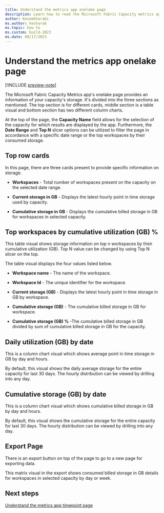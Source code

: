 ```yaml
---
title: Understand the metrics app onelake page
description: Learn how to read the Microsoft Fabric Capacity metrics app's onelake page.
author: KesemSharabi
ms.author: kesharab
ms.topic: how to
ms.custom: build-2023
ms.date: 09/17/2023
---
```


# Understand the metrics app onelake page

[!INCLUDE [preview-note](../includes/preview-note.md)]

The Microsoft Fabric Capacity Metrics app's onelake page provides an information of your capacity's storage. It's divided into the three sections as mentioned. The top section is for different cards, middle section is a table visual and bottom section has two different column charts.

At the top of the page, the **Capacity Name** field allows for the selection of the capacity for which results are displayed by the app. Furthermore, the **Date Range** and **Top N** slicer options can be utilized to filter the page in accordance with a specific date range or the top workspaces by their consumed storage.

## Top row cards

In this page, there are three cards present to provide specific information on storage.

* **Workspaces** - Total number of workspaces present on the capacity on the selected date range.

* **Current storage in GB** - Displays the latest hourly point in time storage used by capacity.

* **Cumulative storage in GB** - Displays the cumulative billed storage in GB for workspaces in selected capacity. 


## Top workspaces by cumulative utilization (GB) %

This table visual shows storage information on top n workspaces by their cumulative utilization (GB). Top N value can be changed by using Top N slicer on the top.

The table visual displays the four values listed below. 

* **Workspace name** - The name of the workspace.

* **Workspace Id** - The unique identifier for the workspace.

* **Current storage (GB)** - Displays the latest hourly point in time storage in GB by workspace.

* **Cumulative storage (GB)** - The cumulative billed storage in GB for workspace.

* **Cumulative storage (GB) %** -The cumulative billed storage in GB divided by sum of cumulative billed storage in GB for the capacity.

## Daily utilization (GB) by date

This is a column chart visual which shows average point in time storage in GB by day and hours.

By default, this visual shows the daily average storage for the entire capacity for last 30 days. The hourly distribution can be viewed by drilling into any day.

## Cumulative storage (GB) by date

This is a column chart visual which shows cumulative billed storage in GB by day and hours.

By default, this visual shows the cumulative storage for the entire capacity for last 30 days. The hourly distribution can be viewed by drilling into any day.

## Export Page 

There is an export button on top of the page to go to a new page for exporting data.

This matrix visual in the export shows consumed billed storage in GB details for workspaces in selected capacity by day or week.

## Next steps

[Understand the metrics app timepoint page](metrics-app-timepoint-page.md)
